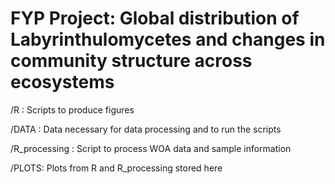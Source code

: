 # FYP Project: Global distribution of Labyrinthulomycetes and changes in community structure across ecosystems 



/R : Scripts to produce figures

/DATA : Data necessary for data processing and to run the scripts

/R_processing : Script to process WOA data and sample information

/PLOTS: Plots from R and R_processing stored here 
